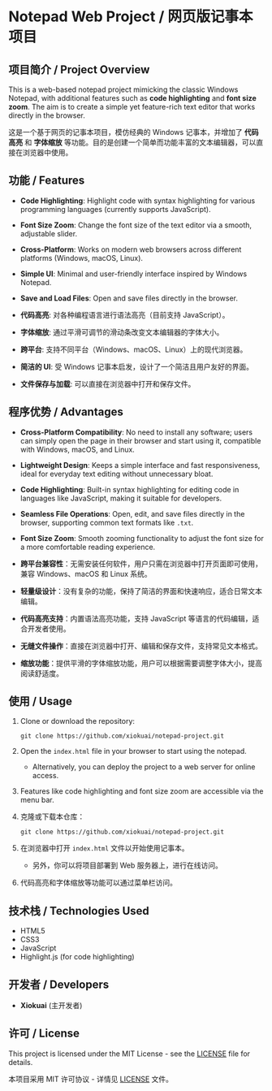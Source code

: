 
# Notepad Web Project / 网页版记事本项目

## 项目简介 / Project Overview
This is a web-based notepad project mimicking the classic Windows Notepad, with additional features such as **code highlighting** and **font size zoom**. The aim is to create a simple yet feature-rich text editor that works directly in the browser.

这是一个基于网页的记事本项目，模仿经典的 Windows 记事本，并增加了 **代码高亮** 和 **字体缩放** 等功能。目的是创建一个简单而功能丰富的文本编辑器，可以直接在浏览器中使用。

## 功能 / Features
- **Code Highlighting**: Highlight code with syntax highlighting for various programming languages (currently supports JavaScript).
- **Font Size Zoom**: Change the font size of the text editor via a smooth, adjustable slider.
- **Cross-Platform**: Works on modern web browsers across different platforms (Windows, macOS, Linux).
- **Simple UI**: Minimal and user-friendly interface inspired by Windows Notepad.
- **Save and Load Files**: Open and save files directly in the browser.

- **代码高亮**: 对各种编程语言进行语法高亮（目前支持 JavaScript）。
- **字体缩放**: 通过平滑可调节的滑动条改变文本编辑器的字体大小。
- **跨平台**: 支持不同平台（Windows、macOS、Linux）上的现代浏览器。
- **简洁的 UI**: 受 Windows 记事本启发，设计了一个简洁且用户友好的界面。
- **文件保存与加载**: 可以直接在浏览器中打开和保存文件。

## 程序优势 / Advantages
- **Cross-Platform Compatibility**: No need to install any software; users can simply open the page in their browser and start using it, compatible with Windows, macOS, and Linux.
- **Lightweight Design**: Keeps a simple interface and fast responsiveness, ideal for everyday text editing without unnecessary bloat.
- **Code Highlighting**: Built-in syntax highlighting for editing code in languages like JavaScript, making it suitable for developers.
- **Seamless File Operations**: Open, edit, and save files directly in the browser, supporting common text formats like `.txt`.
- **Font Size Zoom**: Smooth zooming functionality to adjust the font size for a more comfortable reading experience.

- **跨平台兼容性**：无需安装任何软件，用户只需在浏览器中打开页面即可使用，兼容 Windows、macOS 和 Linux 系统。
- **轻量级设计**：没有复杂的功能，保持了简洁的界面和快速响应，适合日常文本编辑。
- **代码高亮支持**：内置语法高亮功能，支持 JavaScript 等语言的代码编辑，适合开发者使用。
- **无缝文件操作**：直接在浏览器中打开、编辑和保存文件，支持常见文本格式。
- **缩放功能**：提供平滑的字体缩放功能，用户可以根据需要调整字体大小，提高阅读舒适度。

## 使用 / Usage

1. Clone or download the repository:
   ```
   git clone https://github.com/xiokuai/notepad-project.git
   ```

2. Open the `index.html` file in your browser to start using the notepad.
   - Alternatively, you can deploy the project to a web server for online access.

3. Features like code highlighting and font size zoom are accessible via the menu bar.

1. 克隆或下载本仓库：
   ```
   git clone https://github.com/xiokuai/notepad-project.git
   ```

2. 在浏览器中打开 `index.html` 文件以开始使用记事本。
   - 另外，你可以将项目部署到 Web 服务器上，进行在线访问。

3. 代码高亮和字体缩放等功能可以通过菜单栏访问。

## 技术栈 / Technologies Used
- HTML5
- CSS3
- JavaScript
- Highlight.js (for code highlighting)

## 开发者 / Developers
- **Xiokuai** (主开发者)

## 许可 / License
This project is licensed under the MIT License - see the [LICENSE](LICENSE) file for details.

本项目采用 MIT 许可协议 - 详情见 [LICENSE](LICENSE) 文件。

